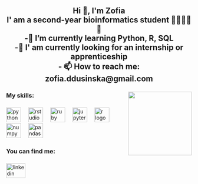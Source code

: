 <h2 align="center">Hi 👋, I'm Zofia<br>I' am a second-year bioinformatics student 👩🏼‍💻🧬🦠<br>-🌱 I’m currently learning Python, R, SQL<br>-💫 I' am currently looking for an internship or apprenticeship<br>- 📫 How to reach me: zofia.ddusinska@gmail.com</h2>

###

<img align="right" height="173" src="https://media.giphy.com/media/WIQ0N0OUvei1OW1h9Z/giphy.gif"  />

###

<h3 align="left">My skills:</h3>

###

<div align="left">
  <img src="https://cdn.jsdelivr.net/gh/devicons/devicon/icons/python/python-original.svg" height="40" alt="python logo"  />
  <img width="12" />
  <img src="https://cdn.jsdelivr.net/gh/devicons/devicon/icons/rstudio/rstudio-original.svg" height="40" alt="rstudio logo"  />
  <img width="12" />
  <img src="https://cdn.jsdelivr.net/gh/devicons/devicon/icons/ruby/ruby-original.svg" height="40" alt="ruby logo"  />
  <img width="12" />
  <img src="https://cdn.jsdelivr.net/gh/devicons/devicon/icons/jupyter/jupyter-original.svg" height="40" alt="jupyter logo"  />
  <img width="12" />
  <img src="https://cdn.jsdelivr.net/gh/devicons/devicon/icons/r/r-original.svg" height="40" alt="r logo"  />
  <img width="12" />
  <img src="https://cdn.jsdelivr.net/gh/devicons/devicon/icons/numpy/numpy-original.svg" height="40" alt="numpy logo"  />
  <img width="12" />
  <img src="https://cdn.jsdelivr.net/gh/devicons/devicon/icons/pandas/pandas-original.svg" height="40" alt="pandas logo"  />
</div>

###

<h3 align="left">You can find me:</h3>

###

<div align="left">
  <a href="https://www.linkedin.com/in/zofia-dusi%C5%84ska-23502327b/" target="_blank">
    <img src="https://raw.githubusercontent.com/maurodesouza/profile-readme-generator/master/src/assets/icons/social/linkedin/default.svg" width="52" height="40" alt="linkedin logo"  />
  </a>
</div>
